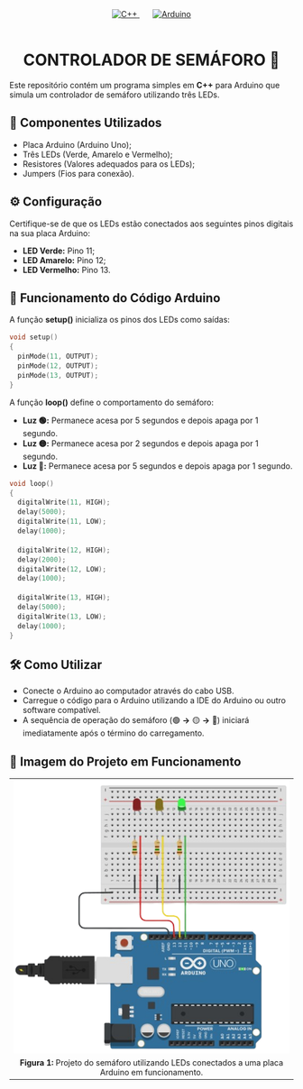 <div align="center" style="display: inline_block;">
  <a href="https://learn.microsoft.com/pt-br/cpp/cpp/?view=msvc-170" title="C++ | DOC" target="_blank" rel='noopener noreferrer'>
    <img alt="C++" height="150" src="https://skillicons.dev/icons?i=cpp" />
  </a>
    &nbsp;&nbsp;&nbsp;&nbsp;&nbsp;
  <a href="https://docs.arduino.cc/" title="Arduino | DOC" target="_blank" rel='noopener noreferrer'>
    <img alt="Arduino" height="150" src="https://skillicons.dev/icons?i=arduino" />
  </a>
</div><br>

<div align="center";>
  <h1>CONTROLADOR DE SEMÁFORO 🚦</h1>
</div>
  
Este repositório contém um programa simples em **C++** para Arduino que simula um controlador de semáforo utilizando três LEDs.

## 🧰 Componentes Utilizados

- Placa Arduino (Arduino Uno);
- Três LEDs (Verde, Amarelo e Vermelho);
- Resistores (Valores adequados para os LEDs);
- Jumpers (Fios para conexão).

## ⚙️ Configuração

Certifique-se de que os LEDs estão conectados aos seguintes pinos digitais na sua placa Arduino:

- **LED Verde:** Pino 11;
- **LED Amarelo:** Pino 12;
- **LED Vermelho:** Pino 13.

## 🚥 Funcionamento do Código Arduino

A função **setup()** inicializa os pinos dos LEDs como saídas:

```cpp
void setup()
{
  pinMode(11, OUTPUT);
  pinMode(12, OUTPUT);
  pinMode(13, OUTPUT);
}
```

A função **loop()** define o comportamento do semáforo:

- **Luz 🟢:** Permanece acesa por 5 segundos e depois apaga por 1 segundo.
- **Luz 🟡:** Permanece acesa por 2 segundos e depois apaga por 1 segundo.
- **Luz 🔴:** Permanece acesa por 5 segundos e depois apaga por 1 segundo.

```cpp
void loop()
{
  digitalWrite(11, HIGH);
  delay(5000);
  digitalWrite(11, LOW);
  delay(1000);
  
  digitalWrite(12, HIGH);
  delay(2000);
  digitalWrite(12, LOW);
  delay(1000);
  
  digitalWrite(13, HIGH);
  delay(5000);
  digitalWrite(13, LOW);
  delay(1000);
}
```

## 🛠️ Como Utilizar

- Conecte o Arduino ao computador através do cabo USB.
- Carregue o código para o Arduino utilizando a IDE do Arduino ou outro software compatível.
- A sequência de operação do semáforo (🟢 **->** 🟡 **->** 🔴) iniciará imediatamente após o término do carregamento.

## 📸 Imagem do Projeto em Funcionamento

<div align="center">
  <table>
    <tr>
      <td align="center">
        <img src="assets/traffic-light.png" alt="Semáforo">
      </td>
    </tr>
    <tr>
      <td align="center">
        <b>Figura 1:</b> Projeto do semáforo utilizando LEDs conectados a uma placa Arduino em funcionamento.
      </td>
    </tr>
  </table>
</div>
